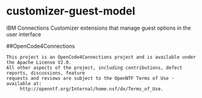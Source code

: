 # customizer-guest-model
IBM Connections Customizer extensions that manage guest options in the user interface


##OpenCode4Connections

    This project is an OpenCode4Connections project and is available under the Apache License V2.0.  
    All other aspects of the project, including contributions, defect reports, discussions, feature
    requests and reviews are subject to the OpenNTF Terms of Use - available at: 
         http://openntf.org/Internal/home.nsf/dx/Terms_of_Use.
